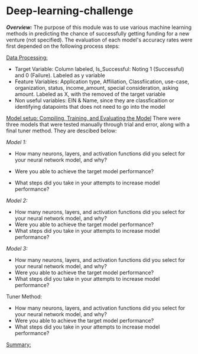 # Deep-learning-challenge

***Overview:*** The purpose of this module was to use various machine learning methods in predicting the chance of successfully getting funding for a new venture (not specified). The evaluation of each model's accuracy rates were first depended on the following process steps:

<ins>Data Processing:</ins>
* Target Variable:  Column labeled, Is_Successful: Noting 1 (Successful) and 0 (Failure). Labeled as y variable
* Feature Variables: Application type, Affiliation, Classfiication, use-case, organization, status, income_amount, special consideration, asking amount. Labeled as X, with the removed of the target variable
* Non useful variables: EIN & Name, since they are classficaition or identifying datapoints that does not need to go into the model

<ins>Model setup: Compiling, Training, and Evaluating the Model</ins>
There were three models that were tested manually through trial and error, along with a final tuner method. They are descibed below:

_Model 1:_
* How many neurons, layers, and activation functions did you select for your neural network model, and why? <br>

* Were you able to achieve the target model performance?
* What steps did you take in your attempts to increase model performance?

_Model 2:_
* How many neurons, layers, and activation functions did you select for your neural network model, and why?
* Were you able to achieve the target model performance?
* What steps did you take in your attempts to increase model performance?


_Model 3:_
* How many neurons, layers, and activation functions did you select for your neural network model, and why?
* Were you able to achieve the target model performance?
* What steps did you take in your attempts to increase model performance?



Tuner Method:

* How many neurons, layers, and activation functions did you select for your neural network model, and why?
* Were you able to achieve the target model performance?
* What steps did you take in your attempts to increase model performance?


<ins> Summary:</ins>